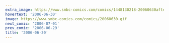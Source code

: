 ```yaml
---
extra_image: https://www.smbc-comics.com/comics/1448130218-20060630after.png
hovertext: '2006-06-30'
image: https://www.smbc-comics.com/comics/20060630.gif
next_comic: '2006-07-01'
prev_comic: '2006-06-29'
title: '2006-06-30'
---
```



